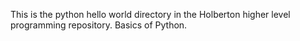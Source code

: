 This is the python hello world directory in the Holberton higher level programming repository. Basics of Python.
